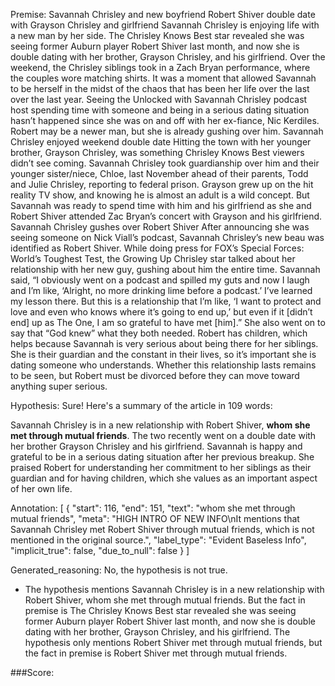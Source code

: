 
Premise:
Savannah Chrisley and new boyfriend Robert Shiver double date with Grayson Chrisley and girlfriend
Savannah Chrisley is enjoying life with a new man by her side.
The Chrisley Knows Best star revealed she was seeing former Auburn player Robert Shiver last month, and now she is double dating with her brother, Grayson Chrisley, and his girlfriend.
Over the weekend, the Chrisley siblings took in a Zach Bryan performance, where the couples wore matching shirts.
It was a moment that allowed Savannah to be herself in the midst of the chaos that has been her life over the last over the last year.
Seeing the Unlocked with Savannah Chrisley podcast host spending time with someone and being in a serious dating situation hasn’t happened since she was on and off with her ex-fiance, Nic Kerdiles.
Robert may be a newer man, but she is already gushing over him.
Savannah Chrisley enjoyed weekend double date
Hitting the town with her younger brother, Grayson Chrisley, was something Chrisley Knows Best viewers didn’t see coming.
Savannah Chrisley took guardianship over him and their younger sister/niece, Chloe, last November ahead of their parents, Todd and Julie Chrisley, reporting to federal prison.
Grayson grew up on the hit reality TV show, and knowing he is almost an adult is a wild concept. But Savannah was ready to spend time with him and his girlfriend as she and Robert Shiver attended Zac Bryan’s concert with Grayson and his girlfriend.
Savannah Chrisley gushes over Robert Shiver
After announcing she was seeing someone on Nick Viall’s podcast, Savannah Chrisley’s new beau was identified as Robert Shiver.
While doing press for FOX’s Special Forces: World’s Toughest Test, the Growing Up Chrisley star talked about her relationship with her new guy, gushing about him the entire time.
Savannah said, “I obviously went on a podcast and spilled my guts and now I laugh and I’m like, ‘Alright, no more drinking lime before a podcast.’ I’ve learned my lesson there. But this is a relationship that I’m like, ‘I want to protect and love and even who knows where it’s going to end up,’ but even if it [didn’t end] up as The One, I am so grateful to have met [him].”
She also went on to say that “God knew” what they both needed. Robert has children, which helps because Savannah is very serious about being there for her siblings. She is their guardian and the constant in their lives, so it’s important she is dating someone who understands.
Whether this relationship lasts remains to be seen, but Robert must be divorced before they can move toward anything super serious.

Hypothesis:
Sure! Here's a summary of the article in 109 words:

Savannah Chrisley is in a new relationship with Robert Shiver, **whom she met through mutual friends**. The two recently went on a double date with her brother Grayson Chrisley and his girlfriend. Savannah is happy and grateful to be in a serious dating situation after her previous breakup. She praised Robert for understanding her commitment to her siblings as their guardian and for having children, which she values as an important aspect of her own life.

Annotation:
[
  {
    "start": 116,
    "end": 151,
    "text": "whom she met through mutual friends",
    "meta": "HIGH INTRO OF NEW INFO\nIt mentions that Savannah Chrisley met Robert Shiver through mutual friends, which is not mentioned in the original source.",
    "label_type": "Evident Baseless Info",
    "implicit_true": false,
    "due_to_null": false
  }
]

Generated_reasoning:
No, the hypothesis is not true. 
- The hypothesis mentions Savannah Chrisley is in a new relationship with Robert Shiver, whom she met through mutual friends. But the fact in premise is The Chrisley Knows Best star revealed she was seeing former Auburn player Robert Shiver last month, and now she is double dating with her brother, Grayson Chrisley, and his girlfriend. The hypothesis only mentions Robert Shiver met through mutual friends, but the fact in premise is Robert Shiver met through mutual friends.

###Score:
